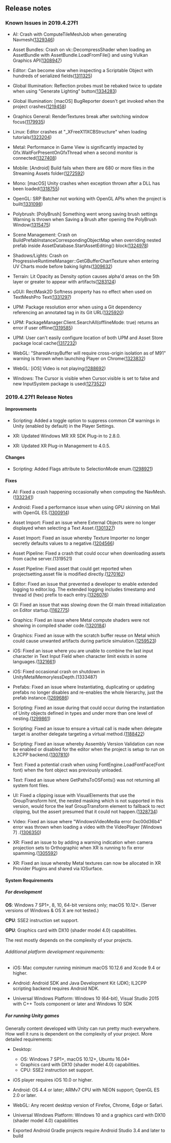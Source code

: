 ## Release notes

### Known Issues in 2019.4.27f1

-   AI: Crash with ComputeTileMeshJob when generating Navmesh([1329346](https://issuetracker.unity3d.com/issues/crash-with-computetilemeshjob-when-generating-navmesh))

-   Asset Bundles: Crash on vk::DecompressShader when loading an AssetBundle with AssetBundle.LoadFromFile() and using Vulkan Graphics API([1308947](https://issuetracker.unity3d.com/issues/crash-on-vk-decompressshader-when-loading-an-assetbundle-with-assetbundle-dot-loadfromfile-and-using-vulkan-graphics-api))

-   Editor: Can become slow when inspecting a Scriptable Object with hundreds of serialized fields([1311325](https://issuetracker.unity3d.com/issues/editor-becomes-slow-when-inspecting-a-scriptable-object-with-20-plus-serialized-fields))

-   Global Illumination: Reflection probes must be rebaked twice to update when using \"Generate Lighting\" button([1334283](https://issuetracker.unity3d.com/issues/reflection-probes-must-be-rebaked-twice-to-update-when-using-generate-lighting-button))

-   Global Illumination: \[macOS\] BugReporter doesn\'t get invoked when the project crashes([1219458](https://issuetracker.unity3d.com/issues/macos-bugreporter-doesnt-get-invoked-when-the-project-crashes))

-   Graphics General: RenderTextures break after switching window focus([1179935](https://issuetracker.unity3d.com/issues/rendertextures-break-after-switching-window-focus))

-   Linux: Editor crashes at \"\_XFreeX11XCBStructure\" when loading tutorials([1323204](https://issuetracker.unity3d.com/issues/linux-editor-crashes-at-xfreex11xcbstructure-when-loading-tutorials))

-   Metal: Performance in Game View is significantly impacted by Gfx.WaitForPresentOnGfxThread when a second monitor is connected([1327408](https://issuetracker.unity3d.com/issues/performance-in-game-view-is-significantly-impacted-by-gfx-dot-waitforpresentongfxthread-when-a-second-monitor-is-connected))

-   Mobile: \[Android\] Build fails when there are 680 or more files in the Streaming Assets folder([1272592](https://issuetracker.unity3d.com/issues/android-build-fails-when-there-are-680-or-more-files-in-the-streaming-assets-folder))

-   Mono: \[macOS\] Unity crashes when exception thrown after a DLL has been loaded([1318755](https://issuetracker.unity3d.com/issues/macos-unity-crashes-when-exception-thrown-after-a-dll-has-been-loaded))

-   OpenGL: SRP Batcher not working with OpenGL APIs when the project is built([1331098](https://issuetracker.unity3d.com/issues/srp-batcher-not-working-with-opengl-apis-when-the-project-is-built))

-   Polybrush: \[PolyBrush\] Something went wrong saving brush settings Warning is thrown when Saving a Brush after opening the PolyBrush Window([1315475](https://issuetracker.unity3d.com/issues/polybrush-something-went-wrong-saving-brush-settings-warning-is-thrown-when-saving-a-brush-after-opening-the-polybrush-window))

-   Scene Management: Crash on BuildPrefabInstanceCorrespondingObjectMap when overriding nested prefab inside AssetDatabase.StartAssetEditing() block([1324978](https://issuetracker.unity3d.com/issues/crash-on-buildprefabinstancecorrespondingobjectmap-when-overriding-nested-prefab-inside-assetdatabase-dot-startassetediting-block))

-   Shadows/Lights: Crash on ProgressiveRuntimeManager::GetGBufferChartTexture when entering UV Charts mode before baking lights([1309632](https://issuetracker.unity3d.com/issues/crash-on-progressiveruntimemanager-getgbuffercharttexture-when-entering-uv-charts-mode-before-baking-lights))

-   Terrain: Lit Opacity as Density option causes alpha\'d areas on the 5th layer or greater to appear with artifacts([1283124](https://issuetracker.unity3d.com/issues/terrain-lit-opacity-as-density-option-causes-alphad-areas-on-the-5th-layer-or-greater-to-appear-with-artifacts))

-   uGUI: RectMask2D Softness property has no effect when used on TextMeshPro Text([1331297](https://issuetracker.unity3d.com/issues/rectmask2d-softness-property-has-no-effect-when-used-on-textmeshpro-text))

-   UPM: Package resolution error when using a Git dependency referencing an annotated tag in its Git URL([1325920](https://issuetracker.unity3d.com/issues/package-resolution-error-when-using-a-git-dependency-referencing-an-annotated-tag-in-its-git-url))

-   UPM: PackageManager.Client.SearchAll(offlineMode: true) returns an error if user offline([1319585](https://issuetracker.unity3d.com/issues/packagemanager-dot-client-dot-searchall-offlinemode-true-returns-an-error-if-user-offline))

-   UPM: User can\'t easily configure location of both UPM and Asset Store package local cache([1317232](https://issuetracker.unity3d.com/issues/user-cant-easily-configure-location-of-both-upm-and-asset-store-package-local-cache))

-   WebGL: \"SharedArrayBuffer will require cross-origin isolation as of M91\" warning is thrown when launching Player on Chrome([1323832](https://issuetracker.unity3d.com/issues/webgl-sharedarraybuffer-will-require-cross-origin-isolation-as-of-m91-warning-is-thrown-when-launching-player-on-chrome))

-   WebGL: \[iOS\] Video is not playing([1288692](https://issuetracker.unity3d.com/issues/webgl-ios-video-is-not-playing-on-ios))

-   Windows: The Cursor is visible when Cursor.visible is set to false and new InputSystem package is used([1273522](https://issuetracker.unity3d.com/issues/the-cursor-dot-visible-equals-false-does-not-work-when-inputsystem-package-is-installed))

### 2019.4.27f1 Release Notes

#### Improvements

-   Scripting: Added a toggle option to suppress common C# warnings in Unity (enabled by default) in the Player Settings.

-   XR: Updated Windows MR XR SDK Plug-in to 2.8.0.

-   XR: Updated XR Plug-in Management to 4.0.5.

#### Changes

-   Scripting: Added Flags attribute to SelectionMode enum.([1298921](https://issuetracker.unity3d.com/issues/unityeditor-dot-selectionmode-is-missing-flags-attribute))

#### Fixes

-   AI: Fixed a crash happening occasionally when computing the NavMesh.([1332341](https://issuetracker.unity3d.com/issues/webgl-index-out-of-bounds-exception-is-thrown-when-loading-a-navmesh))

-   Android: Fixed a performance issue when using GPU skinning on Mali with OpenGL ES.([1300914](https://issuetracker.unity3d.com/issues/bad-performance-when-using-gpu-skinning-on-mali-with-opengl-es))

-   Asset Import: Fixed an issue where External Objects were no longer displayed when selecting a Text Asset.([1301327](https://issuetracker.unity3d.com/issues/the-external-objects-array-is-displayed-in-the-inspector-when-selecting-a-text-asset))

-   Asset Import: Fixed an issue whereby Texture Importer no longer secretly defaults values to a negative.([1204566](https://issuetracker.unity3d.com/issues/textureimporter-dot-wrapmode-returns-1-when-textures-wrap-mode-is-not-changed))

-   Asset Pipeline: Fixed a crash that could occur when downloading assets from cache server.(1319521)

-   Asset Pipeline: Fixed asset that could get reported when projectsetting.asset file is modified directly.([1270162](https://issuetracker.unity3d.com/issues/2d-game-kit-import-parameters-got-modified-during-import-error-is-thrown-when-opening-up-the-project-for-the-first-time))

-   Editor: Fixed an issue that prevented a developer to enable extended logging to editor.log. The extended logging includes timestamp and thread id (hex) prefix to each entry.([1326076](https://issuetracker.unity3d.com/issues/logs-dont-have-timestamps-when-unity-ext-logging-is-set-to-1))

-   GI: Fixed an issue that was slowing down the GI main thread initialization on Editor startup.([1162775](https://issuetracker.unity3d.com/issues/gi-initializemanagers-takes-0-dot-4s-during-editor-startup))

-   Graphics: Fixed an issue where Metal compute shaders were not showing in compiled shader code.([1320184](https://issuetracker.unity3d.com/issues/shader-compiler-crashes-when-compiling-shaders-for-metal))

-   Graphics: Fixed an issue with the scratch buffer reuse on Metal which could cause unwanted artifacts during particle simulation.([1259523](https://issuetracker.unity3d.com/issues/macos-rendering-of-particlesystems-can-be-corrupted-when-also-rendering-a-particlesystem-to-a-rendertexture))

-   iOS: Fixed an issue where you are unable to combine the last input character in Text Input Field when character limit exists in some languages.([1321661](https://issuetracker.unity3d.com/issues/ios-unable-to-combine-the-last-input-character-in-text-input-field-when-character-limit-exists))

-   iOS: Fixed occasional crash on shutdown in UnityMetalMemorylessDepth.(1333487)

-   Prefabs: Fixed an issue where Instantiating, duplicating or updating prefabs no longer disables and re-enables the whole hierarchy, just the prefab instance.([1269686](https://issuetracker.unity3d.com/issues/duplicating-a-prefab-instance-in-the-scene-will-cause-instances-of-the-same-prefab-to-be-disabled-and-re-enabled))

-   Scripting: Fixed an issue during that could occur during the instantiation of Unity objects defined in types and under more than one level of nesting.([1299861](https://issuetracker.unity3d.com/issues/failing-to-initialize-an-instance-of-editorwindow-when-its-in-3rd-level-of-class-nesting))

-   Scripting: Fixed an issue to ensure a virtual call is made when delegate target is another delegate targeting a virtual method.([1188422](https://issuetracker.unity3d.com/issues/delegate-points-to-the-base-method-instead-of-override-when-passing-it-to-a-method-before-adding-it-to-an-event))

-   Scripting: Fixed an issue whereby Assembly Version Validation can now be enabled or disabled for the editor when the project is setup to run on IL2CPP backend.([1307810](https://issuetracker.unity3d.com/issues/assembly-version-validation-disabled-when-using-il2cpp-scripting-backend))

-   Text: Fixed a potential crash when using FontEngine.LoadFontFace(Font font) when the font object was previously unloaded.

-   Text: Fixed an issue where GetPathsToOSFonts() was not returning all system font files.

-   UI: Fixed a clipping issue with VisualElements that use the GroupTransform hint, the nested masking which is not supported in this version, would force the leaf GroupTransform element to fallback to rect clipping, but the assert presumed that it could not happen.([1328734](https://issuetracker.unity3d.com/issues/uir-nested-masking-fallback-of-grouptransform-visualelement-triggers-assert))

-   Video: Fixed an issue where \"WindowsVideoMedia error 0xc00d36b4\" error was thrown when loading a video with the VideoPlayer \[Windows 7\] .([1306350](https://issuetracker.unity3d.com/issues/windows-7-windowsvideomedia-error-0xc00d36b4-error-is-thrown-when-loading-a-video-with-the-videoplayer))

-   XR: Fixed an issue to by adding a warning indication when camera projection sets to Orthographic when XR is running to fix error spamming.([1305592](https://issuetracker.unity3d.com/issues/xr-sdk-console-window-is-spammed-with-errors-when-orthographic-cameras-clipping-plane-near-is-set-to-0-and-target-eye-to-both))

-   XR: Fixed an issue whereby Metal textures can now be allocated in XR Provider Plugins and shared via IOSurface.

#### System Requirements

##### For development

**OS**: Windows 7 SP1+, 8, 10, 64-bit versions only; macOS 10.12+. (Server versions of Windows & OS X are not tested.)

**CPU**: SSE2 instruction set support.

**GPU**: Graphics card with DX10 (shader model 4.0) capabilities.

The rest mostly depends on the complexity of your projects.

###### Additional platform development requirements:

-   iOS: Mac computer running minimum macOS 10.12.6 and Xcode 9.4 or higher.

-   Android: Android SDK and Java Development Kit (JDK); IL2CPP scripting backend requires Android NDK.

-   Universal Windows Platform: Windows 10 (64-bit), Visual Studio 2015 with C++ Tools component or later and Windows 10 SDK

##### For running Unity games

Generally content developed with Unity can run pretty much everywhere. How well it runs is dependent on the complexity of your project. More detailed requirements:

-   Desktop:

    -   OS: Windows 7 SP1+, macOS 10.12+, Ubuntu 16.04+
    -   Graphics card with DX10 (shader model 4.0) capabilities.
    -   CPU: SSE2 instruction set support.

-   iOS player requires iOS 10.0 or higher.

-   Android: OS 4.4 or later; ARMv7 CPU with NEON support; OpenGL ES 2.0 or later.

-   WebGL: Any recent desktop version of Firefox, Chrome, Edge or Safari.

-   Universal Windows Platform: Windows 10 and a graphics card with DX10 (shader model 4.0) capabilities

-   Exported Android Gradle projects require Android Studio 3.4 and later to build
